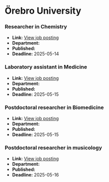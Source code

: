 # Örebro University

### Researcher in Chemistry
- **Link:** [View job posting](https://www.oru.se/english/career/available-positions/job/?jid=20250117)
- **Department:** 
- **Published:** 
- **Deadline:** 2025-05-14

### Laboratory assistant in Medicine
- **Link:** [View job posting](https://www.oru.se/english/career/available-positions/job/?jid=20250115)
- **Department:** 
- **Published:** 
- **Deadline:** 2025-05-15

### Postdoctoral researcher in Biomedicine
- **Link:** [View job posting](https://www.oru.se/english/career/available-positions/job/?jid=20250078)
- **Department:** 
- **Published:** 
- **Deadline:** 2025-05-15

### Postdoctoral researcher in musicology
- **Link:** [View job posting](https://www.oru.se/english/career/available-positions/job/?jid=20250112)
- **Department:** 
- **Published:** 
- **Deadline:** 2025-05-16


